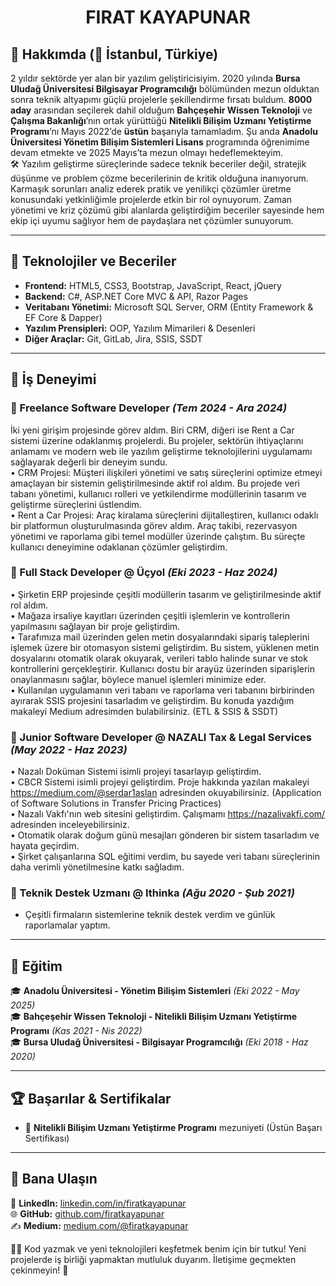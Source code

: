 # <h1 align="center">FIRAT KAYAPUNAR</h1>

## 🚀 Hakkımda (📍 İstanbul, Türkiye)

2 yıldır sektörde yer alan bir yazılım geliştiricisiyim. 2020 yılında **Bursa Uludağ Üniversitesi Bilgisayar
Programcılığı** bölümünden mezun olduktan sonra teknik altyapımı güçlü projelerle şekillendirme
fırsatı buldum. **8000 aday** arasından seçilerek dahil olduğum **Bahçeşehir Wissen Teknoloji** ve
**Çalışma Bakanlığı**’nın ortak yürüttüğü **Nitelikli Bilişim Uzmanı Yetiştirme Programı**’nı Mayıs 2022’de
**üstün** başarıyla tamamladım. Şu anda **Anadolu Üniversitesi Yönetim Bilişim Sistemleri Lisans**
programında öğrenimime devam etmekte ve 2025 Mayıs’ta mezun olmayı hedeflemekteyim. <br>
🛠️ Yazılım geliştirme süreçlerinde sadece teknik beceriler değil, stratejik düşünme ve problem çözme
becerilerinin de kritik olduğuna inanıyorum. Karmaşık sorunları analiz ederek pratik ve yenilikçi
çözümler üretme konusundaki yetkinliğimle projelerde etkin bir rol oynuyorum. Zaman yönetimi ve
kriz çözümü gibi alanlarda geliştirdiğim beceriler sayesinde hem ekip içi uyumu sağlıyor hem de
paydaşlara net çözümler sunuyorum.

---

## 🔧 Teknolojiler ve Beceriler

- **Frontend:** HTML5, CSS3, Bootstrap, JavaScript, React, jQuery
- **Backend:** C#, ASP.NET Core MVC & API, Razor Pages
- **Veritabanı Yönetimi:** Microsoft SQL Server, ORM (Entity Framework & EF Core & Dapper)
- **Yazılım Prensipleri:** OOP, Yazılım Mimarileri & Desenleri
- **Diğer Araçlar:** Git, GitLab, Jira, SSIS, SSDT

---

## 💼 İş Deneyimi

### 🔹 Freelance Software Developer *(Tem 2024 - Ara 2024)*
İki yeni girişim projesinde görev aldım. Biri CRM, diğeri ise Rent a Car sistemi üzerine odaklanmış
projelerdi. Bu projeler, sektörün ihtiyaçlarını anlamamı ve modern web ile yazılım geliştirme
teknolojilerini uygulamamı sağlayarak değerli bir deneyim sundu. <br>
• CRM Projesi: Müşteri ilişkileri yönetimi ve satış süreçlerini optimize etmeyi amaçlayan bir sistemin
geliştirilmesinde aktif rol aldım. Bu projede veri tabanı yönetimi, kullanıcı rolleri ve yetkilendirme
modüllerinin tasarım ve geliştirme süreçlerini üstlendim. <br>
• Rent a Car Projesi: Araç kiralama süreçlerini dijitalleştiren, kullanıcı odaklı bir platformun
oluşturulmasında görev aldım. Araç takibi, rezervasyon yönetimi ve raporlama gibi temel modüller
üzerinde çalıştım. Bu süreçte kullanıcı deneyimine odaklanan çözümler geliştirdim.

### 🔹 Full Stack Developer @ Üçyol *(Eki 2023 - Haz 2024)*
• Şirketin ERP projesinde çeşitli modüllerin tasarım ve geliştirilmesinde aktif rol aldım. <br>
• Mağaza irsaliye kayıtları üzerinden çeşitli işlemlerin ve kontrollerin yapılmasını sağlayan bir proje
geliştirdim. <br>
• Tarafımıza mail üzerinden gelen metin dosyalarındaki sipariş taleplerini işlemek üzere bir
otomasyon sistemi geliştirdim. Bu sistem, yüklenen metin dosyalarını otomatik olarak okuyarak,
verileri tablo halinde sunar ve stok kontrollerini gerçekleştirir. Kullanıcı dostu bir arayüz üzerinden
siparişlerin onaylanmasını sağlar, böylece manuel işlemleri minimize eder. <br>
• Kullanılan uygulamanın veri tabanı ve raporlama veri tabanını birbirinden ayırarak SSIS projesini
tasarladım ve geliştirdim. Bu konuda yazdığım makaleyi Medium adresimden bulabilirsiniz. (ETL &
SSIS & SSDT)

### 🔹 Junior Software Developer @ NAZALI Tax & Legal Services *(May 2022 - Haz 2023)*
• Nazalı Doküman Sistemi isimli projeyi tasarlayıp geliştirdim. <br>
• CBCR Sistemi isimli projeyi geliştirdim. Proje hakkında yazılan makaleyi
https://medium.com/@serdar1aslan adresinden okuyabilirsiniz. (Application of Software Solutions in
Transfer Pricing Practices) <br>
• Nazalı Vakfı'nın web sitesini geliştirdim. Çalışmamı https://nazalivakfi.com/ adresinden
inceleyebilirsiniz. <br>
• Otomatik olarak doğum günü mesajları gönderen bir sistem tasarladım ve hayata geçirdim. <br>
• Şirket çalışanlarına SQL eğitimi verdim, bu sayede veri tabanı süreçlerinin daha verimli
yönetilmesine katkı sağladım. <br>

### 🔹 Teknik Destek Uzmanı @ Ithinka *(Ağu 2020 - Şub 2021)*
- Çeşitli firmaların sistemlerine teknik destek verdim ve günlük raporlamalar yaptım.

---

## 📜 Eğitim

🎓 **Anadolu Üniversitesi - Yönetim Bilişim Sistemleri** *(Eki 2022 - May 2025)*  
🎓 **Bahçeşehir Wissen Teknoloji - Nitelikli Bilişim Uzmanı Yetiştirme Programı** *(Kas 2021 - Nis 2022)*  
🎓 **Bursa Uludağ Üniversitesi - Bilgisayar Programcılığı** *(Eki 2018 - Haz 2020)*  

---

## 🏆 Başarılar & Sertifikalar

- 📜 **Nitelikli Bilişim Uzmanı Yetiştirme Programı** mezuniyeti (Üstün Başarı Sertifikası)

---

## 📩 Bana Ulaşın

🔗 **LinkedIn:** [linkedin.com/in/firatkayapunar](https://www.linkedin.com/in/firatkayapunar)  
🌐 **GitHub:** [github.com/firatkayapunar](https://github.com/firatkayapunar)  
✍ **Medium:** [medium.com/@firatkayapunar](https://medium.com/@firatkayapunar)  

👨‍💻 Kod yazmak ve yeni teknolojileri keşfetmek benim için bir tutku! Yeni projelerde iş birliği yapmaktan mutluluk duyarım. İletişime geçmekten çekinmeyin! 🚀
